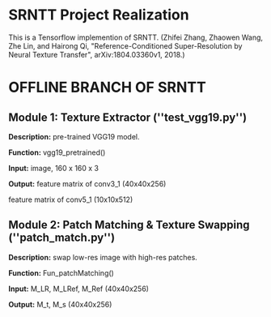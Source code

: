 # SRNTT Project Realization
This is a Tensorflow implemention of SRNTT. (Zhifei Zhang, Zhaowen Wang, Zhe Lin, and Hairong Qi, "Reference-Conditioned Super-Resolution by Neural Texture Transfer", arXiv:1804.03360v1, 2018.)

# OFFLINE BRANCH OF SRNTT
## Module 1: Texture Extractor (''test_vgg19.py'')

**Description:** pre-trained VGG19 model.

**Function:** vgg19_pretrained()

**Input:** image, 160 x 160 x 3

**Output:** feature matrix of conv3_1 (40x40x256)

feature matrix of conv5_1 (10x10x512)

## Module 2: Patch Matching & Texture Swapping (''patch_match.py'')

**Description:** swap low-res image with high-res patches.

**Function:** Fun_patchMatching()

**Input:** M_LR, M_LRef, M_Ref (40x40x256)

**Output:** M_t, M_s (40x40x256)
